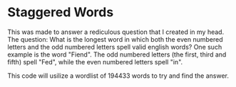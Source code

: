 # Staggered Words
This was made to answer a rediculous question that I created in my head.
The question: What is the longest word in which both the even numbered letters and the odd numbered letters spell valid english words?
One such example is the word "Fiend". The odd numbered letters (the first, third and fifth) spell "Fed", while the even numbered letters spell "in".

This code will usilize a wordlist of 194433 words to try and find the answer.
